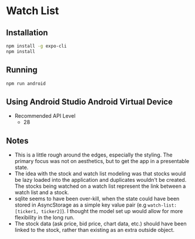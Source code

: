 # Watch List

## Installation
```bash
npm install -g expo-cli
npm install
```

##  Running
```bash
npm run android
```

## Using Android Studio Android Virtual Device
- Recommended API Level
  - 28


## Notes
- This is a little rough around the edges, especially the styling.  The primary focus was not on
aesthetics, but to get the app in a presentable state.
- The idea with the stock and watch list modeling was that stocks would be lazy loaded into the
application and duplicates wouldn't be created.  The stocks being watched on a watch list represent
the link between a watch list and a stock.
- sqlite seems to have been over-kill, when the state could have been stored in AsyncStorage as a
simple key value pair (e.g `watch-list: [ticker1, ticker2]`).  I thought the model set up would
allow for more flexibility in the long run.
- The stock data (ask price, bid price, chart data, etc.) should have been linked to the stock,
rather than existing as an extra outside object.